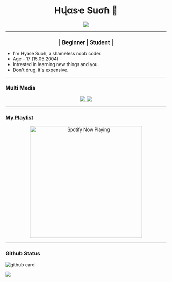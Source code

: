 <h1 align="center">Hվαsҽ Suσɦ 🐾</h1>
<p align="center">
<a href="https://youtube.com/channel/UCO8teSA3O_Nx6YgiMnxQeaw"><img align="center" height="auto" src="https://www.linkpicture.com/q/wp8771808.jpg"/></a>
  
  
------
  
  <h3 align="center">| Beginner | Student |</h3>

<p align="center">

- I'm Hyase Suoh, a shameless noob coder.
- Age - 17 (15.05.2004)
- Intrested in learning new things and you.
- Don't drug, it's expensive.


------

### Multi Media
<p align="center">
  <a href="https://www.instagram.com/hyase._/"><img src="https://img.shields.io/badge/Instagram-E4405F?style=for-the-badge&logo=instagram&logoColor=white"/> 
  <a href="https://wa.me/916002313582"><img src="https://img.shields.io/badge/WhatsApp-25D366?style=for-the-badge&logo=whatsapp&logoColor=white" /><br>

  
------

### My Playlist

<p align="center">
  <a href="https://open.spotify.com/track/4bNvS25ZVMCvLHEUV87mp4?si=yb1PaPVnRgiTYedy8r6i_g&utm_source=copy-link&context=spotify%3Aplaylist%3A37i9dQZF1EIVoBTSiHHsdx&dl_branch=1" target="_blank"><img src="https://now-playing-on-spotify.vercel.app/api/spotify" alt="Spotify Now Playing" width="350"/></a>
</p>

------
 
### Github Status

![github card](https://github-readme-stats.vercel.app/api?username=HyaSE&show_icons=true&theme=radical)

![](https://github-profile-summary-cards.vercel.app/api/cards/profile-details?username=HyaSE&theme=monokai)
